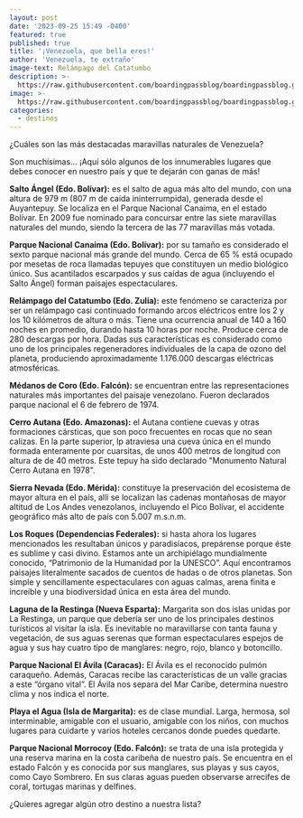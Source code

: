 ```yaml
---
layout: post
date: '2023-09-25 15:49 -0400'
featured: true
published: true
title: '¡Venezuela, que bella eres!'
author: 'Venezuela, te extraño'
image-text: Relámpago del Catatumbo
description: >-
  https://raw.githubusercontent.com/boardingpassblog/boardingpassblog.github.io/main/assets/images/catatumbo.png
image: >-
  https://raw.githubusercontent.com/boardingpassblog/boardingpassblog.github.io/main/assets/images/catatumbo.png
categories:
  - destinos
---
```

¿Cuáles son las más destacadas maravillas naturales de Venezuela?

Son muchísimas… ¡Aquí sólo algunos de los innumerables lugares que debes conocer en nuestro país y que te dejarán con ganas de más!

**Salto Ángel (Edo. Bolívar):** es el salto de agua más alto del mundo, con una altura de 979 m (807 m de caída ininterrumpida), generada desde el Auyantepuy. Se localiza en el Parque Nacional Canaima, en el estado Bolívar. En 2009 fue nominado para concursar entre las siete maravillas naturales del mundo, siendo la tercera de las 77 maravillas más votada.

**Parque Nacional Canaima (Edo. Bolívar):** por su tamaño es considerado el sexto parque nacional más grande del mundo. Cerca de 65 % está ocupado por mesetas de roca llamadas tepuyes que constituyen un medio biológico único. Sus acantilados escarpados y sus caídas de agua (incluyendo el Salto Ángel) forman paisajes espectaculares.

**Relámpago del Catatumbo (Edo. Zulia):** este fenómeno se caracteriza por ser un relámpago casi continuado formando arcos eléctricos entre los 2 y los 10 kilómetros de altura o más. Tiene una ocurrencia anual de 140 a 160 noches en promedio, durando hasta 10 horas por noche. Produce cerca de 280 descargas por hora. Dadas sus características es considerado como uno de los principales regeneradores individuales de la capa de ozono del planeta, produciendo aproximadamente 1.176.000 descargas eléctricas atmosféricas.

**Médanos de Coro (Edo. Falcón):** se encuentran entre las representaciones naturales más importantes del paisaje venezolano. Fueron declarados parque nacional el 6 de febrero de 1974.

**Cerro Autana (Edo. Amazonas):** el Autana contiene cuevas y otras formaciones cársticas, que son poco frecuentes en rocas que no sean calizas. En la parte superior, lp atraviesa una cueva única en el mundo formada enteramente por cuarsitas, de unos 400 metros de longitud con altura de de 40 metros. Este tepuy ha sido declarado "Monumento Natural Cerro Autana en 1978".

**Sierra Nevada (Edo. Mérida):** constituye la preservación del ecosistema de mayor altura en el país, allí se localizan las cadenas montañosas de mayor altitud de Los Andes venezolanos, incluyendo el Pico Bolívar, el accidente geográfico más alto de país con 5.007 m.s.n.m.

**Los Roques (Dependencias Federales):** si hasta ahora los lugares mencionados les resultaban únicos y paradisíacos, prepárense porque éste es sublime y casi divino. Estamos ante un archipiélago mundialmente conocido, “Patrimonio de la Humanidad por la UNESCO”. Aquí encontramos paisajes literalmente sacados de cuentos de hadas o de otros planetas. Son simple y sencillamente espectaculares con aguas calmas, arena finita e increíble y una biodiversidad única en esta área del mundo.

**Laguna de la Restinga (Nueva Esparta):** Margarita son dos islas unidas por La Restinga, un parque que debería ser uno de los principales destinos turísticos al visitar la isla. Es inevitable no maravillarse con tanta fauna y vegetación, de sus aguas serenas que forman espectaculares espejos de agua y sus hay cuatro tipo de manglares: negro, rojo, blanco y botoncillo.

**Parque Nacional El Ávila (Caracas):** El Ávila es el reconocido pulmón caraqueño. Además, Caracas recibe las características de un valle gracias a este “órgano vital”. El Ávila nos separa del Mar Caribe, determina nuestro clima y nos indica el norte.

**Playa el Agua (Isla de Margarita):** es de clase mundial. Larga, hermosa, sol interminable, amigable con el usuario, amigable con los niños, con muchos lugares para cuidarte y varios hoteles cercanos donde puedes quedarte. 

**Parque Nacional Morrocoy (Edo. Falcón):** se trata de una isla protegida y una reserva marina en la costa caribeña de nuestro país. Se encuentra en el estado Falcón y es conocida por sus manglares, sus playas y sus cayos, como Cayo Sombrero. En sus claras aguas pueden observarse arrecifes de coral, tortugas marinas y delfines. 

¿Quieres agregar algún otro destino a nuestra lista?



